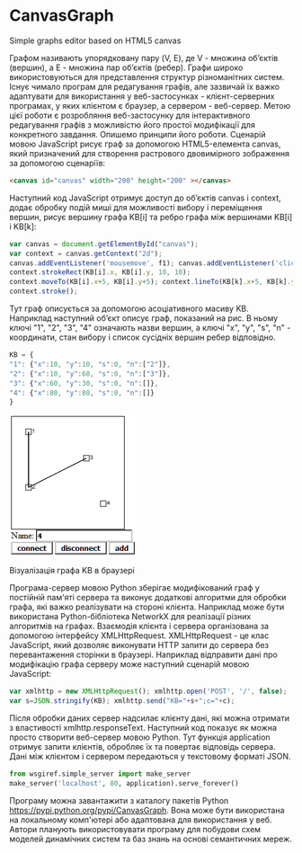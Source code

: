 # CanvasGraph
Simple graphs editor based on HTML5 canvas

Графом називають упорядковану пару (V, E), де V - множина об’єктів (вершин), а  E - множина пар об’єктів (ребер). Графи широко використовуються для представлення структур різноманітних систем. Існує чимало програм для редагування графів, але зазвичай їх важко адаптувати для використання у веб-застосунках - клієнт-серверних програмах, у яких клієнтом є браузер, а сервером - веб-сервер. Метою цієї роботи є розробляння веб-застосунку для інтерактивного редагування графів з можливістю його простої модифікації для конкретного завдання. Опишемо принципи його роботи. Сценарій мовою JavaScript рисує граф за допомогою HTML5-елемента canvas, який призначений для створення растрового двовимірного зображення за допомогою сценаріїв:
```html
<canvas id="canvas" width="200" height="200" ></canvas>
```
Наступний код JavaScript отримує доступ до об’єктів canvas і context, додає обробку подій миші для можливості вибору і переміщення вершин, рисує вершину графа KB[i] та ребро графа між вершинами KB[i] і KB[k]:
```javascript
var canvas = document.getElementById("canvas");
var context = canvas.getContext("2d");
canvas.addEventListener('mousemove', f1); canvas.addEventListener('click', f2);
context.strokeRect(KB[i].x, KB[i].y, 10, 10);
context.moveTo(KB[i].x+5, KB[i].y+5); context.lineTo(KB[k].x+5, KB[k].y+5);
context.stroke();
```
Тут граф описується за допомогою асоціативного масиву KB. Наприклад наступний об’єкт описує граф, показаний на рис. В ньому ключі "1", "2", "3", "4" означають назви вершин, а ключі "x", "y", "s", "n" - координати, стан вибору і список сусідніx вершин ребер відповідно.
```javascript
KB = {
"1": {"x":10, "y":10, "s":0, "n":["2"]},
"2": {"x":10, "y":60, "s":0, "n":["3"]},
"3": {"x":60, "y":30, "s":0, "n":[]},
"4": {"x":80, "y":80, "s":0, "n":[]}
}
```
![Візуалізація графа KB в браузері](pic1.png)

Візуалізація графа KB в браузері

Програма-сервер мовою Python зберігає модифікований граф у постійній пам'яті сервера та виконує додаткові алгоритми для обробки графа, які важко реалізувати на стороні клієнта. Наприклад може бути використана Python-бібліотека NetworkX для реалізації різних алгоритмів на графах. Взаємодія клієнта і сервера організована за допомогою інтерфейсу XMLHttpRequest. XMLHttpRequest - це клас JavaScript, який дозволяє виконувати HTTP запити до сервера без перевантаження сторінки в браузері. Наприклад відправити дані про модифікацію графа серверу може наступний сценарій мовою JavaScript:
```javascript
var xmlhttp = new XMLHttpRequest(); xmlhttp.open('POST', '/', false);
var s=JSON.stringify(KB); xmlhttp.send("KB="+s+";c="+c);
```
Після обробки даних сервер надсилає клієнту дані, які можна отримати з властивості xmlhttp.responseText.
Наступний код показує як можна просто створити веб-сервер мовою Python. Тут функція application отримує запити клієнтів, обробляє їх та повертає відповідь сервера. Дані між клієнтом і сервером передаються у текстовому форматі JSON.
```python
from wsgiref.simple_server import make_server
make_server('localhost', 80, application).serve_forever()
```
Програму можна завантажити з каталогу пакетів Python https://pypi.python.org/pypi/CanvasGraph. Вона може бути використана на локальному комп'ютері або адаптована для використання у веб. Автори планують використовувати програму для побудови схем моделей динамічних систем та баз знань на основі семантичних мереж.
